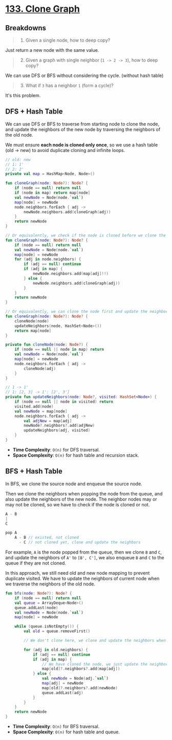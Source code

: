 # [133. Clone Graph](https://leetcode.com/problems/clone-graph/description/)

## Breakdowns
> 1. Given a single node, how to deep copy?

Just return a new node with the same value.

> 2. Given a graph with single neighbor (`1 -> 2 -> 3`), how to deep copy?

We can use DFS or BFS without considering the cycle. (without hash table)

> 3. What if `3` has a neighbor `1` (form a cycle)?

It's this problem.


## DFS + Hash Table
We can use DFS or BFS to traverse from starting node to clone the node, and update the neighbors of the new node by traversing the neighbors of the old node. 

We must ensure **each node is cloned only once**, so we use a hash table (old -> new) to avoid duplicate cloning and infinite loops.

```kotlin
// old: new
// 1: 1'
// 2: 2'
private val map = HashMap<Node, Node>()

fun cloneGraph(node: Node?): Node? {
    if (node == null) return null
    if (node in map) return map[node]
    val newNode = Node(node.`val`)
    map[node] = newNode
    node.neighbors.forEach { adj ->
        newNode.neighbors.add(cloneGraph(adj))
    }
    return newNode
}

// Or equivalently, we check if the node is cloned before we clone the node for the neighbors.
fun cloneGraph(node: Node?): Node? {
    if (node == null) return null
    val newNode = Node(node.`val`)
    map[node] = newNode
    for (adj in node.neighbors) {
        if (adj == null) continue
        if (adj in map) {
            newNode.neighbors.add(map[adj]!!)
        } else {
            newNode.neighbors.add(cloneGraph(adj))
        }
    }
    return newNode
}

// Or equivalently, we can clone the node first and update the neighbors later.
fun cloneGraph(node: Node?): Node? {
    cloneNode(node)
    updateNeighbors(node, HashSet<Node>())
    return map[node]
}

private fun cloneNode(node: Node?) {
    if (node == null || node in map) return
    val newNode = Node(node.`val`)
    map[node] = newNode
    node.neighbors.forEach { adj -> 
        cloneNode(adj)
    }
}

// 1 -> 1'
// 1: [2, 3] -> 1': [2', 3']
private fun updateNeighbors(node: Node?, visited: HashSet<Node>) {
    if (node == null || node in visited) return
    visited.add(node)
    val newNode = map[node]
    node.neighbors.forEach { adj ->
        val adjNew = map[adj]
        newNode?.neighbors?.add(adjNew)
        updateNeighbors(adj, visited)
    }
}    


```
* **Time Complexity**: `O(n)` for DFS traversal.
* **Space Complexity**: `O(n)` for hash table and recursion stack.

## BFS + Hash Table
In BFS, we clone the source node and enqueue the source node.

Then we clone the neighbors when popping the node from the queue, and also update the neighbors of the new node. The neighbor nodes may or may not be cloned, so we have to check if the node is cloned or not. 

```js
A - B
|   
C 

pop A
    A - B // existed, not cloned
      - C // not cloned yet, clone and update the neighbors
```

For example, `A` is the node popped from the queue, then we clone `B` and `C`, and update the neighbors of `A'` to `[B', C']`, we also enqueue `B` and `C` to the queue if they are not cloned.

In this approach, we still need old and new node mapping to prevent duplicate visited. We have to update the neighbors of current node when we traverse the neighbors of the old node.

```kotlin
fun bfs(node: Node?): Node? {
    if (node == null) return null
    val queue = ArrayDeque<Node>()
    queue.addLast(node)
    val newNode = Node(node.`val`)
    map[node] = newNode

    while (queue.isNotEmpty()) {
        val old = queue.removeFirst()

        // We don't clone here, we clone and update the neighbors when we visit the adjacent nodes.

        for (adj in old.neighbors) {
            if (adj == null) continue
            if (adj in map) {
                // We have cloned the node, we just update the neighbors.
                map[old]?.neighbors?.add(map[adj])
            } else {
                val newNode = Node(adj.`val`)
                map[adj] = newNode
                map[old]?.neighbors?.add(newNode)
                queue.addLast(adj)
            }
        }
    }
    return newNode
}
```
* **Time Complexity**: `O(n)` for BFS traversal.
* **Space Complexity**: `O(n)` for hash table and queue.